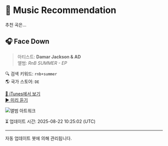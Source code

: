 
# 🎵 Music Recommendation

추천 곡은...

## 🎧 Face Down  
> 아티스트: **Damar Jackson & AD**  
> 앨범: _RnB SUMMER - EP_  

🔍 검색 키워드: `rnb+summer`  
🌎 국가 스토어: `DE`

[🔗 iTunes에서 보기](https://music.apple.com/de/album/face-down/1645724108?i=1645724111&uo=4)  
[▶️ 미리 듣기](https://audio-ssl.itunes.apple.com/itunes-assets/AudioPreview122/v4/c8/0b/b9/c80bb9f6-f7b0-5069-54ff-80a29d91d295/mzaf_10898195647471800755.plus.aac.p.m4a)

![앨범 아트워크](https://is1-ssl.mzstatic.com/image/thumb/Music122/v4/e4/f6/93/e4f6931e-c857-ffbf-9bf1-a87769e03411/artwork.jpg/100x100bb.jpg)

⏳ 업데이트 시간: 2025-08-22 10:25:02 (UTC)

---
자동 업데이트 봇에 의해 관리됩니다.
